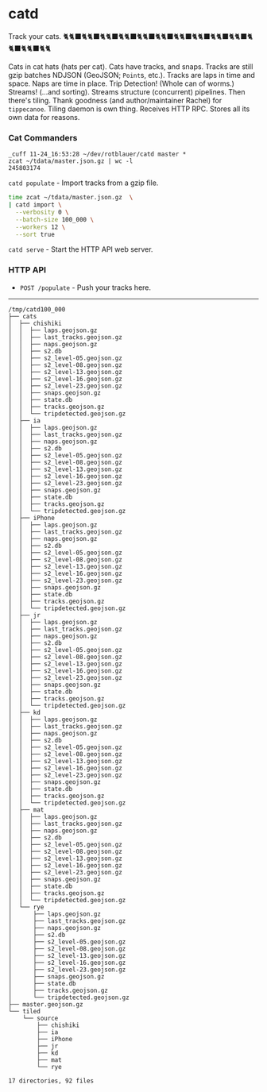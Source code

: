 # catd

Track your cats. 🐈🐈‍⬛🐈🐈‍⬛🐈🐈‍⬛🐈🐈‍⬛🐈🐈‍⬛🐈🐈‍⬛🐈🐈‍⬛🐈🐈‍⬛🐈🐈‍⬛🐈🐈‍⬛🐈🐈‍⬛🐈🐈‍⬛🐈🐈



Cats in cat hats (hats per cat).
Cats have tracks, and snaps.
Tracks are still gzip batches NDJSON (GeoJSON; `Point`s, etc.).
Tracks are laps in time and space.
Naps are time in place.
Trip Detection! (Whole can of worms.)
Streams! (...and sorting).
Streams structure (concurrent) pipelines.
Then there's tiling. Thank goodness (and author/maintainer Rachel) for `tippecanoe`.
Tiling daemon is own thing. Receives HTTP RPC. 
Stores all its own data for reasons.

### Cat Commanders

```
_cuff 11-24_16:53:28 ~/dev/rotblauer/catd master *
zcat ~/tdata/master.json.gz | wc -l
245803174
```

`catd populate` - Import tracks from a gzip file.

```sh
time zcat ~/tdata/master.json.gz  \
| catd import \
  --verbosity 0 \
  --batch-size 100_000 \
  --workers 12 \
  --sort true
``` 

`catd serve` - Start the HTTP API web server.

### HTTP API

- `POST /populate` - Push your tracks here.

---

```
/tmp/catd100_000
├── cats
│  ├── chishiki
│  │  ├── laps.geojson.gz
│  │  ├── last_tracks.geojson.gz
│  │  ├── naps.geojson.gz
│  │  ├── s2.db
│  │  ├── s2_level-05.geojson.gz
│  │  ├── s2_level-08.geojson.gz
│  │  ├── s2_level-13.geojson.gz
│  │  ├── s2_level-16.geojson.gz
│  │  ├── s2_level-23.geojson.gz
│  │  ├── snaps.geojson.gz
│  │  ├── state.db
│  │  ├── tracks.geojson.gz
│  │  └── tripdetected.geojson.gz
│  ├── ia
│  │  ├── laps.geojson.gz
│  │  ├── last_tracks.geojson.gz
│  │  ├── naps.geojson.gz
│  │  ├── s2.db
│  │  ├── s2_level-05.geojson.gz
│  │  ├── s2_level-08.geojson.gz
│  │  ├── s2_level-13.geojson.gz
│  │  ├── s2_level-16.geojson.gz
│  │  ├── s2_level-23.geojson.gz
│  │  ├── snaps.geojson.gz
│  │  ├── state.db
│  │  ├── tracks.geojson.gz
│  │  └── tripdetected.geojson.gz
│  ├── iPhone
│  │  ├── laps.geojson.gz
│  │  ├── last_tracks.geojson.gz
│  │  ├── naps.geojson.gz
│  │  ├── s2.db
│  │  ├── s2_level-05.geojson.gz
│  │  ├── s2_level-08.geojson.gz
│  │  ├── s2_level-13.geojson.gz
│  │  ├── s2_level-16.geojson.gz
│  │  ├── s2_level-23.geojson.gz
│  │  ├── snaps.geojson.gz
│  │  ├── state.db
│  │  ├── tracks.geojson.gz
│  │  └── tripdetected.geojson.gz
│  ├── jr
│  │  ├── laps.geojson.gz
│  │  ├── last_tracks.geojson.gz
│  │  ├── naps.geojson.gz
│  │  ├── s2.db
│  │  ├── s2_level-05.geojson.gz
│  │  ├── s2_level-08.geojson.gz
│  │  ├── s2_level-13.geojson.gz
│  │  ├── s2_level-16.geojson.gz
│  │  ├── s2_level-23.geojson.gz
│  │  ├── snaps.geojson.gz
│  │  ├── state.db
│  │  ├── tracks.geojson.gz
│  │  └── tripdetected.geojson.gz
│  ├── kd
│  │  ├── laps.geojson.gz
│  │  ├── last_tracks.geojson.gz
│  │  ├── naps.geojson.gz
│  │  ├── s2.db
│  │  ├── s2_level-05.geojson.gz
│  │  ├── s2_level-08.geojson.gz
│  │  ├── s2_level-13.geojson.gz
│  │  ├── s2_level-16.geojson.gz
│  │  ├── s2_level-23.geojson.gz
│  │  ├── snaps.geojson.gz
│  │  ├── state.db
│  │  ├── tracks.geojson.gz
│  │  └── tripdetected.geojson.gz
│  ├── mat
│  │  ├── laps.geojson.gz
│  │  ├── last_tracks.geojson.gz
│  │  ├── naps.geojson.gz
│  │  ├── s2.db
│  │  ├── s2_level-05.geojson.gz
│  │  ├── s2_level-08.geojson.gz
│  │  ├── s2_level-13.geojson.gz
│  │  ├── s2_level-16.geojson.gz
│  │  ├── s2_level-23.geojson.gz
│  │  ├── snaps.geojson.gz
│  │  ├── state.db
│  │  ├── tracks.geojson.gz
│  │  └── tripdetected.geojson.gz
│  └── rye
│      ├── laps.geojson.gz
│      ├── last_tracks.geojson.gz
│      ├── naps.geojson.gz
│      ├── s2.db
│      ├── s2_level-05.geojson.gz
│      ├── s2_level-08.geojson.gz
│      ├── s2_level-13.geojson.gz
│      ├── s2_level-16.geojson.gz
│      ├── s2_level-23.geojson.gz
│      ├── snaps.geojson.gz
│      ├── state.db
│      ├── tracks.geojson.gz
│      └── tripdetected.geojson.gz
├── master.geojson.gz
└── tiled
    └── source
        ├── chishiki
        ├── ia
        ├── iPhone
        ├── jr
        ├── kd
        ├── mat
        └── rye

17 directories, 92 files
```